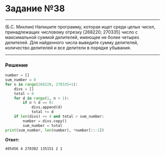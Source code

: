# Задание №38

---

(Б.С. Михлин) Напишите программу, которая ищет среди целых чисел, принадлежащих числовому отрезку [268220; 270335] число c максимальной суммой делителей, имеющее не более четырех делителей. Для найденного числа выведите сумму делителей, количество делителей и все делители в порядке убывания. 

---

### Решение

```python
number = []
sum_number = 0
for n in range(268220, 270335+1):
    divs = []
    total = 0
    for d in range(1, n + 1):
        if n % d == 0:
            divs.append(d)
            total += d
    if len(divs) <= 4 and total > sum_number:
        number = divs.copy()
        sum_number = total
print(sum_number, len(number), *number[::-1])
```

**Ответ:** 
```
405456 4 270302 135151 2 1
```